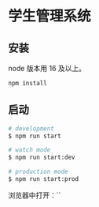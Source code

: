 # 学生管理系统
## 安装
node 版本用 16 及以上。

```bash
npm install
```

## 启动

```bash
# development
$ npm run start

# watch mode
$ npm run start:dev

# production mode
$ npm run start:prod
```

浏览器中打开：``
